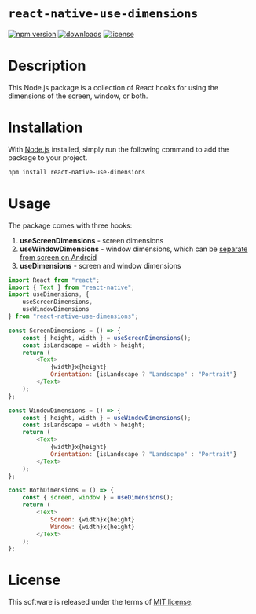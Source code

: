 # `react-native-use-dimensions`

[![npm version](http://img.shields.io/npm/v/react-native-use-dimensions.svg?style=flat)](https://npmjs.org/package/react-native-use-dimensions)
[![downloads](http://img.shields.io/npm/dt/react-native-use-dimensions.svg?style=flat)](https://npmjs.org/package/react-native-use-dimensions)
[![license](https://img.shields.io/npm/l/react-native-use-dimensions.svg?style=flat)](https://github.com/dawsonbooth/react-native-use-dimensions/blob/master/LICENSE)

# Description

This Node.js package is a collection of React hooks for using the dimensions of the screen, window, or both.

# Installation

With [Node.js](https://nodejs.org/en/download/) installed, simply run the following command to add the package to your project.

```bash
npm install react-native-use-dimensions
```

# Usage

The package comes with three hooks:

1. **useScreenDimensions** - screen dimensions
2. **useWindowDimensions** - window dimensions, which can be [separate from screen on Android](https://stackoverflow.com/a/44979327/11960129)
3. **useDimensions** - screen and window dimensions

```js
import React from "react";
import { Text } from "react-native";
import useDimensions, {
    useScreenDimensions,
    useWindowDimensions
} from "react-native-use-dimensions";

const ScreenDimensions = () => {
    const { height, width } = useScreenDimensions();
    const isLandscape = width > height;
    return (
        <Text>
            {width}x{height}
            Orientation: {isLandscape ? "Landscape" : "Portrait"}
        </Text>
    );
};

const WindowDimensions = () => {
    const { height, width } = useWindowDimensions();
    const isLandscape = width > height;
    return (
        <Text>
            {width}x{height}
            Orientation: {isLandscape ? "Landscape" : "Portrait"}
        </Text>
    );
};

const BothDimensions = () => {
    const { screen, window } = useDimensions();
    return (
        <Text>
            Screen: {width}x{height}
            Window: {width}x{height}
        </Text>
    );
};
```

# License

This software is released under the terms of [MIT license](LICENSE).
